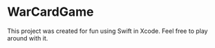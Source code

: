 # WarCardGame

This project was created for fun using Swift in Xcode. Feel free to play around with it. 
